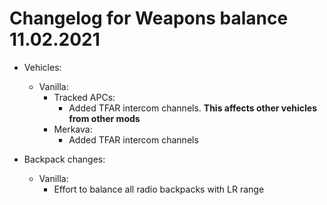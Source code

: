 # Changelog for Weapons balance 11.02.2021

- Vehicles:
    - Vanilla:
        - Tracked APCs:
            - Added TFAR intercom channels. **This affects other vehicles from other mods**
        - Merkava:
            - Added TFAR intercom channels


- Backpack changes:
    - Vanilla:
        - Effort to balance all radio backpacks with LR range
